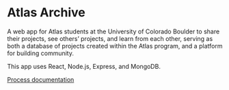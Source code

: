 # Atlas Archive

A web app for Atlas students at the University of Colorado Boulder to share their projects, see others’ projects, and learn from each other, serving as both a database of projects created within the Atlas program, and a platform for building community.

This app uses React, Node.js, Express, and MongoDB.

[Process documentation](https://www.kfaucher.com/capstone-documentation)
